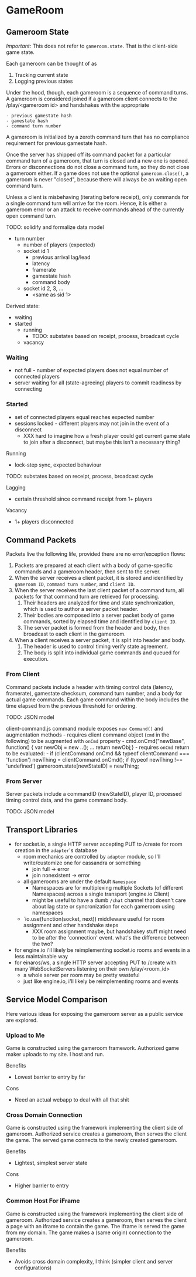 # GameRoom

## Gameroom State

*Important:* This does not refer to `gameroom.state`.
That is the client-side game state.

Each gameroom can be thought of as 

1. Tracking current state
2. Logging previous states

Under the hood, though, each gameroom is a sequence of command turns.
A gameroom is considered joined if a gameroom client connects to the /play/&lt;gameroom id&gt; and handshakes with the appropriate

    - previous gamestate hash
    - gamestate hash
    - command turn number

A gameroom is initialized by a zeroth command turn that has no compliance requirement for previous gamestate hash.

Once the server has shipped off its command packet for a particular command turn of a gameroom, that turn is closed and a new one is opened.
Errors or disconnections do not close a command turn, so they do not close a gameroom either.
If a game does not use the optional `gameroom.close()`, a gameroom is never "closed", because there will always be an waiting open command turn.

Unless a client is misbehaving (iterating before receipt), only commands for a single command turn will arrive for the room.
Hence, it is either a gameroom error or an attack to receive commands ahead of the currently open command turn.

TODO: solidify and formalize data model

- turn number
    - number of players (expected)
    - socket id 1
        - previous arrival lag/lead
        - latency
        - framerate
        - gamestate hash
        - command body
    - socket id 2, 3, ...
        - <same as sid 1>

Derived state:

- waiting
- started
    - running
        - TODO: substates based on receipt, process, broadcast cycle
    - vacancy

### Waiting

- not full - number of expected players does not equal number of connected players
- server waiting for all (state-agreeing) players to commit readiness by connecting

### Started

- set of connected players equal reaches expected number
- sessions locked - different players may not join in the event of a disconnect
    - XXX hard to imagine how a fresh player could get current game state to join after a disconnect, but maybe this isn't a necessary thing?

Running

- lock-step sync, expected behaviour

TODO: substates based on receipt, process, broadcast cycle

Lagging

- certain threshold since command receipt from 1+ players

Vacancy

- 1+ players disconnected

## Command Packets

Packets live the following life, provided there are no error/exception flows:

1. Packets are prepared at each client with a body of game-specific commands and a gameroom header, then sent to the server.
2. When the server receives a client packet, it is stored and identified by `gameroom ID`, `command turn number`, and `client ID`.
3. When the server receives the last client packet of a command turn, all packets for that command turn are retrieved for processing.
    1. Their headers are analyzed for time and state synchronization, which is used to author a server packet header.
    2. Their bodies are composed into a server packet body of game commands, sorted by elapsed time and identified by `client ID`.
    3. The server packet is formed from the header and body, then broadcast to each client in the gameroom.
4. When a client receives a server packet, it is split into header and body.
    1. The header is used to control timing verify state agreement.
    2. The body is split into individual game commands and queued for execution.

### From Client

Command packets include a header with timing control data (latency, framerate), gamestate checksum, command turn number, and a body for actual game commands.
Each game command within the body includes the time elapsed from the previous threshold for ordering.

TODO: JSON model

client-command.js command module exposes `new Command()` and augmentation methods
    - requires client command object (`cmd` in the following) to be augmented with `onCmd` property
    - cmd.onCmd("newBase", function() { var newObj = new ..(); ... return newObj;}
        - requires `onCmd` return to be evaluated:
            - if (clientCommand.onCmd && typeof clientCommand === 'function') newThing = clientCommand.onCmd(); if (typeof newThing !== 'undefined') gameroom.state[newStateID] = newThing;

### From Server

Server packets include a commandID (newStateID), player ID, processed timing control data, and the game command body.

TODO: JSON model

## Transport Libraries

- for socket.io, a single HTTP server accepting PUT to /create for room creation in the `adapter`'s database
    - room mechanics are controlled by `adapter` module, so I'll write/customize one for cassandra or something
        - join full -> error
        - join nonexistent -> error
    - all gamerooms are under the default `Namespace`
        - Namespaces are for multiplexing multiple Sockets (of different Namespaces) across a single transport (engine.io Client)
        - might be useful to have a dumb `/chat` channel that doesn't care about lag state or syncronization for each gameroom using namespaces
    - `io.use(function(socket, next)) middleware useful for room assignment and other handshake steps
        - XXX room assignment maybe, but handshakey stuff might need to be after the 'connection' event.  what's the difference between the two?
- for engine.io i'll likely be reimplementing socket.io rooms and events in a less maintainable way
- for einaros/ws, a single HTTP server accepting PUT to /create with many WebSocketServers listening on their own /play/<room_id>
    - a whole server per room may be pretty wasteful
    - just like engine.io, i'll likely be reimplementing rooms and events

## Service Model Comparison

Here various ideas for exposing the gameroom server as a public service are explored.

### Upload to Me

Game is constructed using the gameroom framework.
Authorized game maker uploads to my site.
I host and run.

Benefits

- Lowest barrier to entry by far

Cons

- Need an actual webapp to deal with all that shit

### Cross Domain Connection

Game is constructed using the framework implementing the client side of gameroom.
Authorized service creates a gameroom, then serves the client the game.
The served game connects to the newly created gameroom.

Benefits

- Lightest, simplest server state

Cons

- Higher barrier to entry

### Common Host For iFrame

Game is constructed using the framework implementing the client side of gameroom.
Authorized service creates a gameroom, then serves the client a page with an iframe to contain the game.
The iframe is served the game from my domain.
The game makes a (same origin) connection to the gameroom.

Benefits

- Avoids cross domain complexity, I think (simpler client and server configurations)
